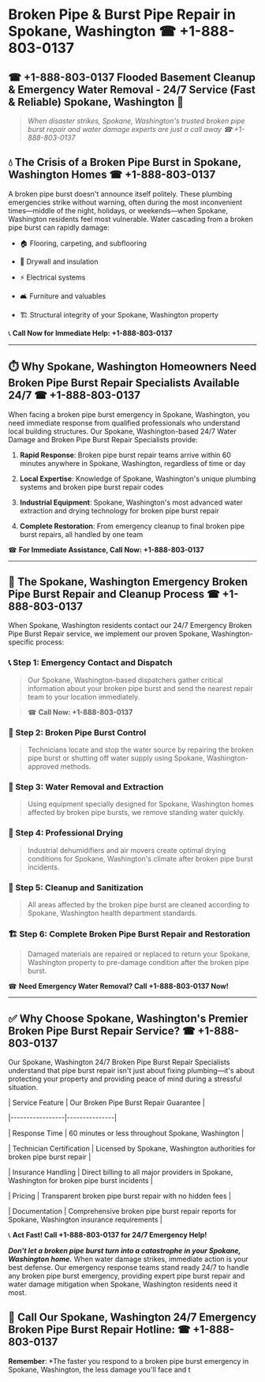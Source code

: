 # Broken Pipe & Burst Pipe Repair in Spokane, Washington ☎ +1-888-803-0137  
## ☎ +1-888-803-0137 Flooded Basement Cleanup & Emergency Water Removal - 24/7 Service (Fast & Reliable) Spokane, Washington 🚨  

> *When disaster strikes, Spokane, Washington's trusted broken pipe burst repair and water damage experts are just a call away ☎ +1-888-803-0137*  

## 💧 The Crisis of a Broken Pipe Burst in Spokane, Washington Homes ☎ +1-888-803-0137  

A broken pipe burst doesn't announce itself politely. These plumbing emergencies strike without warning, often during the most inconvenient times—middle of the night, holidays, or weekends—when Spokane, Washington residents feel most vulnerable. Water cascading from a broken pipe burst can rapidly damage:  

* 🏠 Flooring, carpeting, and subflooring  
* 🧱 Drywall and insulation  
* ⚡ Electrical systems  
* 🛋️ Furniture and valuables  
* 🏗️ Structural integrity of your Spokane, Washington property  

📞 **Call Now for Immediate Help: +1-888-803-0137**  

---  

## ⏱️ Why Spokane, Washington Homeowners Need Broken Pipe Burst Repair Specialists Available 24/7 ☎ +1-888-803-0137  

When facing a broken pipe burst emergency in Spokane, Washington, you need immediate response from qualified professionals who understand local building structures. Our Spokane, Washington-based 24/7 Water Damage and Broken Pipe Burst Repair Specialists provide:  

1. **Rapid Response**: Broken pipe burst repair teams arrive within 60 minutes anywhere in Spokane, Washington, regardless of time or day  
2. **Local Expertise**: Knowledge of Spokane, Washington's unique plumbing systems and broken pipe burst repair codes  
3. **Industrial Equipment**: Spokane, Washington's most advanced water extraction and drying technology for broken pipe burst repair  
4. **Complete Restoration**: From emergency cleanup to final broken pipe burst repairs, all handled by one team  

☎ **For Immediate Assistance, Call Now: +1-888-803-0137**  

---  

## 🔧 The Spokane, Washington Emergency Broken Pipe Burst Repair and Cleanup Process ☎ +1-888-803-0137  

When Spokane, Washington residents contact our 24/7 Emergency Broken Pipe Burst Repair service, we implement our proven Spokane, Washington-specific process:  

### 📞 Step 1: Emergency Contact and Dispatch  
> Our Spokane, Washington-based dispatchers gather critical information about your broken pipe burst and send the nearest repair team to your location immediately.  
> ☎ **Call Now: +1-888-803-0137**  

### 🚿 Step 2: Broken Pipe Burst Control  
> Technicians locate and stop the water source by repairing the broken pipe burst or shutting off water supply using Spokane, Washington-approved methods.  

### 🌊 Step 3: Water Removal and Extraction  
> Using equipment specially designed for Spokane, Washington homes affected by broken pipe bursts, we remove standing water quickly.  

### 💨 Step 4: Professional Drying  
> Industrial dehumidifiers and air movers create optimal drying conditions for Spokane, Washington's climate after broken pipe burst incidents.  

### 🧼 Step 5: Cleanup and Sanitization  
> All areas affected by the broken pipe burst are cleaned according to Spokane, Washington health department standards.  

### 🏗️ Step 6: Complete Broken Pipe Burst Repair and Restoration  
> Damaged materials are repaired or replaced to return your Spokane, Washington property to pre-damage condition after the broken pipe burst.  

☎ **Need Emergency Water Removal? Call +1-888-803-0137 Now!**  

---  

## ✅ Why Choose Spokane, Washington's Premier Broken Pipe Burst Repair Service? ☎ +1-888-803-0137  

Our Spokane, Washington 24/7 Broken Pipe Burst Repair Specialists understand that pipe burst repair isn't just about fixing plumbing—it's about protecting your property and providing peace of mind during a stressful situation.  

| Service Feature | Our Broken Pipe Burst Repair Guarantee |  
|-----------------|---------------|  
| Response Time | 60 minutes or less throughout Spokane, Washington |  
| Technician Certification | Licensed by Spokane, Washington authorities for broken pipe burst repair |  
| Insurance Handling | Direct billing to all major providers in Spokane, Washington for broken pipe burst incidents |  
| Pricing | Transparent broken pipe burst repair with no hidden fees |  
| Documentation | Comprehensive broken pipe burst repair reports for Spokane, Washington insurance requirements |  

📞 **Act Fast! Call +1-888-803-0137 for 24/7 Emergency Help!**  

***Don't let a broken pipe burst turn into a catastrophe in your Spokane, Washington home.*** When water damage strikes, immediate action is your best defense. Our emergency response teams stand ready 24/7 to handle any broken pipe burst emergency, providing expert pipe burst repair and water damage mitigation when Spokane, Washington residents need it most.  

## 📱 Call Our Spokane, Washington 24/7 Emergency Broken Pipe Burst Repair Hotline: ☎ +1-888-803-0137  

**Remember**: *The faster you respond to a broken pipe burst emergency in Spokane, Washington, the less damage you'll face and t
